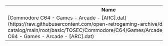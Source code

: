 <table>
<tr><th>Name</th><th>Size</th></tr>
<tr><td>
[Commodore C64 - Games - Arcade - [ARC].dat](https://raw.githubusercontent.com/open-retrogaming-archive/dat-catalog/main/root/basic/TOSEC/Commodore/C64/Games/Arcade/[ARC]/Commodore C64 - Games - Arcade - [ARC].dat)
</td><td>1298</td></tr>
</table>
